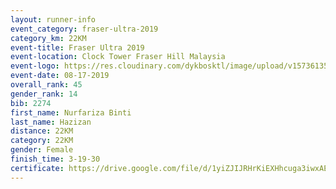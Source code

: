 ```yaml
---
layout: runner-info 
event_category: fraser-ultra-2019 
category_km: 22KM 
event-title: Fraser Ultra 2019 
event-location: Clock Tower Fraser Hill Malaysia 
event-logo: https://res.cloudinary.com/dykbosktl/image/upload/v1573613535/Logo/logo_mfst7w.jpg
event-date: 08-17-2019 
overall_rank: 45
gender_rank: 14
bib: 2274
first_name: Nurfariza Binti
last_name: Hazizan
distance: 22KM
category: 22KM
gender: Female
finish_time: 3-19-30
certificate: https://drive.google.com/file/d/1yiZJIJRHrKiEXHhcuga3iwxAE09h_AuJ/view?usp=sharing
---
```

